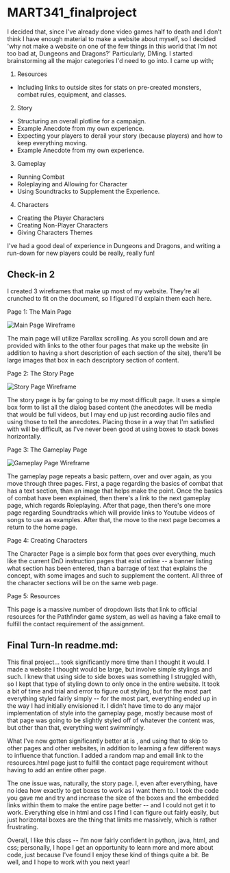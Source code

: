 # MART341_finalproject

I decided that, since I've already done video games half to death and I don't think I have enough material to make a website about myself, so I decided 'why not make a website on one of the few things in this world that I'm not too bad at, Dungeons and Dragons?' Particularly, DMing. I started brainstorming all the major categories I'd need to go into. I came up with;

1. Resources
  * Including links to outside sites for stats on pre-created monsters, combat rules, equipment, and classes.
2. Story
  * Structuring an overall plotline for a campaign.
  * Example Anecdote from my own experience.
  * Expecting your players to derail your story (because players) and how to keep everything moving.
  * Example Anecdote from my own experience.
3. Gameplay
  * Running Combat
  * Roleplaying and Allowing for Character
  * Using Soundtracks to Supplement the Experience.
4. Characters
  * Creating the Player Characters
  * Creating Non-Player Characters
  * Giving Characters Themes

I've had a good deal of experience in Dungeons and Dragons, and writing a run-down for new players could be really, really fun!

## Check-in 2

I created 3 wireframes that make up most of my website. They're all crunched to fit on the document, so I figured I'd explain them each here.

Page 1: The Main Page

![Main Page Wireframe](./images/desktop_mainpage_wireframe.jpg)

The main page will utilize Parallax scrolling. As you scroll down and are provided with links to the other four pages that make up the website (in addition to having a short description of each section of the site), there'll be large images that box in each descriptory section of content.

Page 2: The Story Page

![Story Page Wireframe](./images/tablet_storypage_wireframe.jpg)

The story page is by far going to be my most difficult page. It uses a simple box form to list all the dialog based content (the anecdotes will be media that would be full videos, but I may end up just recording audio files and using those to tell the anecdotes. Placing those in a way that I'm satisfied with will be difficult, as I've never been good at using boxes to stack boxes horizontally.

Page 3: The Gameplay Page

![Gameplay Page Wireframe](./images/mobile_gameplaypage_wireframe.jpg)

The gameplay page repeats a basic pattern, over and over again, as you move through three pages. First, a page regarding the basics of combat that has a text section, than an image that helps make the point. Once the basics of combat have been explained, then there's a link to the next gameplay page, which regards Roleplaying. After that page, then there's one more page regarding Soundtracks which will provide links to Youtube videos of songs to use as examples. After that, the move to the next page becomes a return to the home page.

Page 4: Creating Characters

The Character Page is a simple box form that goes over everything, much like the current DnD instruction pages that exist online -- a banner listing what section has been entered, than a barrage of text that explains the concept, with some images and such to supplement the content. All three of the character sections will be on the same web page.

Page 5: Resources

This page is a massive number of dropdown lists that link to official resources for the Pathfinder game system, as well as having a fake email to fulfill the contact requirement of the assignment.

## Final Turn-In readme.md:

This final project... took significantly more time than I thought it would. I made a website I thought would be large, but involve simple stylings and such. I knew that using side to side boxes was something I struggled with, so I kept that type of styling down to only once in the entire website. It took a bit of time and trial
and error to figure out styling, but for the most part everything styled fairly simply -- for the most part, everything ended up in the way I had initially envisioned it. I didn't have time to do any major implementation of style into the gameplay page, mostly because most of that page was going to be slightly styled off of whatever the content was, but other than that, everything went swimmingly.

What I've now gotten significantly better at is <a href></a>, and using that to skip to other pages and other websites, in addition to learning a few different ways to influence that function. I added a random map and email link to the resources.html page just to fulfill the contact page requirement without having to add an entire other page.

The one issue was, naturally, the story page. I, even after everything, have no idea how exactly to get boxes to work as I want them to. I took the code you gave me and try and increase the size of the boxes and the embedded links within them to make the entire page better -- and I could not get it to work. Everything else in html and css I find I can figure out fairly easily, but just horizontal boxes are the thing that limits me massively, which is rather frustrating.

Overall, I like this class -- I'm now fairly confident in python, java, html, and css; personally, I hope I get an opportunity to learn more and more about code, just because I've found I enjoy these kind of things quite a bit. Be well, and I hope to work with you next year! 
